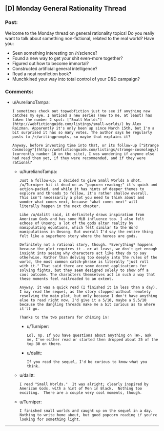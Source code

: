 ## [D] Monday General Rationality Thread

### Post:

Welcome to the Monday thread on general rationality topics!  Do you really want to talk about something non-fictional, related to the real world?  Have you:

* Seen something interesting on /r/science?
* Found a new way to get your shit even-more together?
* Figured out how to become immortal?
* Constructed artificial general intelligence?
* Read a neat nonfiction book?
* Munchkined your way into total control of your D&D campaign?


### Comments:

- u/AurelianoTampa:
  ```
  I sometimes check out topwebfiction just to see if anything new catches my eye. I noticed a new series (new to me, at least) has taken the number 2 spot: ["Small Worlds"](http://webfictionguide.com/listings/small-worlds/) by Alex Raizman. Apparently it's only been up since March 15th, but I'm a bit surprised it has so many votes. The author says he regularly posts to /r/writingprompts, so maybe that explains it?

  Anyway, before investing time into that, or its follow-up ["Strange Cosmology"](http://webfictionguide.com/listings/strange-cosmology/) (currently number 18 on the site), I was wondering if anyone else had read them yet, if they were recommended, and if they were rational?
  ```

  - u/AurelianoTampa:
    ```
    Just a follow-up; I decided to give Small Worlds a shot. /u/Turniper hit it dead on as "popcorn reading;" it's quick and action-packed, and while it has hints of deeper themes to explore and threads to follow, it's rather shallow overall. This isn't necessarily a plot you need to think about and wonder what comes next, because "what comes next" will literally happen in the next chapter.

    Like /u/dalitt said, it definitely draws inspiration from American Gods and has some MiB influence too. I also felt echoes of Unsong; a lot of the gods alter reality by manipulating equations, which felt similar to the Word manipulations in Unsong. But overall I'd say the entire thing felt like a superhero story where the heroes are gods. 

    Definitely not a rational story, though. *Everything* happens because the plot requires it - or at least, we don't get enough insight into seeing why characters act like they do to say otherwise. Rather than delving too deeply into the rules of the world, the most common catch-phrase is literally "just roll with it." That said there are some decent applications for solving fights, but they seem designed solely to show off a cool outcome. The characters themselves act in such a way that these moments feel railroaded to an extent. 

    Anyway, it was a quick read (I finished it in less than a day). I may read the sequel, as the story stopped without remotely resolving the main plot, but only because I don't have anything else to read right now. I'd give it a 5/10, maybe a 5.5/10 because the dangling threads make me a bit curious as to where it'll go.

    Thanks to the two posters for chiming in!
    ```

    - u/Turniper:
      ```
      Lol, np. If you have questions about anything on TWF, ask me, I've either read or started then dropped about 25 of the top 30 on there.
      ```

    - u/dalitt:
      ```
      If you read the sequel, I'd be curious to know what you think.
      ```

  - u/dalitt:
    ```
    I read "Small Worlds."  It was alright; clearly inspired by American Gods, with a hint of Men in Black.  Nothing too exciting.  There are a couple very cool moments, though.
    ```

  - u/Turniper:
    ```
    I finished small worlds and caught up on the sequel in a day. Nothing to write home about, but good popcorn reading if you're looking for something light.
    ```

---

